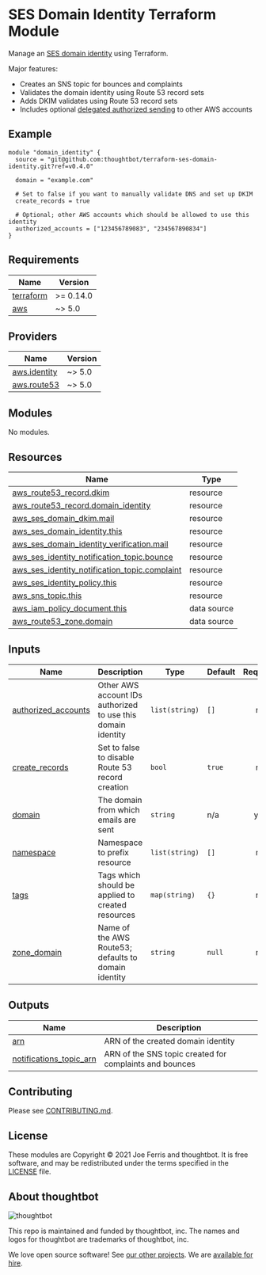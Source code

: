 # SES Domain Identity Terraform Module

Manage an [SES domain identity] using Terraform.

Major features:

* Creates an SNS topic for bounces and complaints
* Validates the domain identity using Route 53 record sets
* Adds DKIM validates using Route 53 record sets
* Includes optional [delegated authorized sending] to other AWS accounts

[SES domain identity]: https://docs.aws.amazon.com/ses/latest/dg/creating-identities.html#verify-domain-procedure
[delegated authorized sending]: https://docs.aws.amazon.com/ses/latest/dg/sending-authorization.html

## Example

```
module "domain_identity" {
  source = "git@github.com:thoughtbot/terraform-ses-domain-identity.git?ref=v0.4.0"

  domain = "example.com"

  # Set to false if you want to manually validate DNS and set up DKIM
  create_records = true

  # Optional; other AWS accounts which should be allowed to use this identity
  authorized_accounts = ["123456789083", "234567890834"]
}
```

<!-- BEGIN_TF_DOCS -->
## Requirements

| Name | Version |
|------|---------|
| <a name="requirement_terraform"></a> [terraform](#requirement\_terraform) | >= 0.14.0 |
| <a name="requirement_aws"></a> [aws](#requirement\_aws) | ~> 5.0 |

## Providers

| Name | Version |
|------|---------|
| <a name="provider_aws.identity"></a> [aws.identity](#provider\_aws.identity) | ~> 5.0 |
| <a name="provider_aws.route53"></a> [aws.route53](#provider\_aws.route53) | ~> 5.0 |

## Modules

No modules.

## Resources

| Name | Type |
|------|------|
| [aws_route53_record.dkim](https://registry.terraform.io/providers/hashicorp/aws/latest/docs/resources/route53_record) | resource |
| [aws_route53_record.domain_identity](https://registry.terraform.io/providers/hashicorp/aws/latest/docs/resources/route53_record) | resource |
| [aws_ses_domain_dkim.mail](https://registry.terraform.io/providers/hashicorp/aws/latest/docs/resources/ses_domain_dkim) | resource |
| [aws_ses_domain_identity.this](https://registry.terraform.io/providers/hashicorp/aws/latest/docs/resources/ses_domain_identity) | resource |
| [aws_ses_domain_identity_verification.mail](https://registry.terraform.io/providers/hashicorp/aws/latest/docs/resources/ses_domain_identity_verification) | resource |
| [aws_ses_identity_notification_topic.bounce](https://registry.terraform.io/providers/hashicorp/aws/latest/docs/resources/ses_identity_notification_topic) | resource |
| [aws_ses_identity_notification_topic.complaint](https://registry.terraform.io/providers/hashicorp/aws/latest/docs/resources/ses_identity_notification_topic) | resource |
| [aws_ses_identity_policy.this](https://registry.terraform.io/providers/hashicorp/aws/latest/docs/resources/ses_identity_policy) | resource |
| [aws_sns_topic.this](https://registry.terraform.io/providers/hashicorp/aws/latest/docs/resources/sns_topic) | resource |
| [aws_iam_policy_document.this](https://registry.terraform.io/providers/hashicorp/aws/latest/docs/data-sources/iam_policy_document) | data source |
| [aws_route53_zone.domain](https://registry.terraform.io/providers/hashicorp/aws/latest/docs/data-sources/route53_zone) | data source |

## Inputs

| Name | Description | Type | Default | Required |
|------|-------------|------|---------|:--------:|
| <a name="input_authorized_accounts"></a> [authorized\_accounts](#input\_authorized\_accounts) | Other AWS account IDs authorized to use this domain identity | `list(string)` | `[]` | no |
| <a name="input_create_records"></a> [create\_records](#input\_create\_records) | Set to false to disable Route 53 record creation | `bool` | `true` | no |
| <a name="input_domain"></a> [domain](#input\_domain) | The domain from which emails are sent | `string` | n/a | yes |
| <a name="input_namespace"></a> [namespace](#input\_namespace) | Namespace to prefix resource | `list(string)` | `[]` | no |
| <a name="input_tags"></a> [tags](#input\_tags) | Tags which should be applied to created resources | `map(string)` | `{}` | no |
| <a name="input_zone_domain"></a> [zone\_domain](#input\_zone\_domain) | Name of the AWS Route53; defaults to domain identity | `string` | `null` | no |

## Outputs

| Name | Description |
|------|-------------|
| <a name="output_arn"></a> [arn](#output\_arn) | ARN of the created domain identity |
| <a name="output_notifications_topic_arn"></a> [notifications\_topic\_arn](#output\_notifications\_topic\_arn) | ARN of the SNS topic created for complaints and bounces |
<!-- END_TF_DOCS -->

## Contributing

Please see [CONTRIBUTING.md](./CONTRIBUTING.md).

## License

These modules are Copyright © 2021 Joe Ferris and thoughtbot. It is free
software, and may be redistributed under the terms specified in the [LICENSE]
file.

[LICENSE]: ./LICENSE

<!-- START /templates/footer.md -->
## About thoughtbot

![thoughtbot](https://thoughtbot.com/thoughtbot-logo-for-readmes.svg)

This repo is maintained and funded by thoughtbot, inc.
The names and logos for thoughtbot are trademarks of thoughtbot, inc.

We love open source software!
See [our other projects][community].
We are [available for hire][hire].

[community]: https://thoughtbot.com/community?utm_source=github
[hire]: https://thoughtbot.com/hire-us?utm_source=github


<!-- END /templates/footer.md -->
